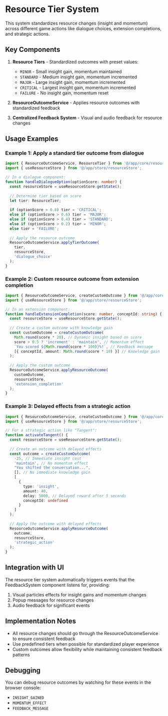 # Resource Tier System

This system standardizes resource changes (insight and momentum) across different game actions like dialogue choices, extension completions, and strategic actions.

## Key Components

1. **Resource Tiers** - Standardized outcomes with preset values:
   - `MINOR` - Small insight gain, momentum maintained
   - `STANDARD` - Medium insight gain, momentum incremented
   - `MAJOR` - Large insight gain, momentum incremented
   - `CRITICAL` - Largest insight gain, momentum incremented
   - `FAILURE` - No insight gain, momentum reset

2. **ResourceOutcomeService** - Applies resource outcomes with standardized feedback

3. **Centralized Feedback System** - Visual and audio feedback for resource changes

## Usage Examples

### Example 1: Apply a standard tier outcome from dialogue

```typescript
import { ResourceOutcomeService, ResourceTier } from '@/app/core/resources/ResourceTierSystem';
import { useResourceStore } from '@/app/store/resourceStore';

// In a dialogue component:
function handleDialogueOption(optionScore: number) {
  const resourceStore = useResourceStore.getState();
  
  // Determine tier based on score
  let tier: ResourceTier;
  
  if (optionScore > 0.8) tier = 'CRITICAL';
  else if (optionScore > 0.6) tier = 'MAJOR';
  else if (optionScore > 0.4) tier = 'STANDARD';
  else if (optionScore > 0.2) tier = 'MINOR';
  else tier = 'FAILURE';
  
  // Apply the resource outcome
  ResourceOutcomeService.applyTierOutcome(
    tier, 
    resourceStore, 
    'dialogue_choice'
  );
}
```

### Example 2: Custom resource outcome from extension completion

```typescript
import { ResourceOutcomeService, createCustomOutcome } from '@/app/core/resources/ResourceTierSystem';
import { useResourceStore } from '@/app/store/resourceStore';

// In an extension component:
function handleExtensionCompletion(score: number, conceptId: string) {
  const resourceStore = useResourceStore.getState();
  
  // Create a custom outcome with knowledge gain
  const customOutcome = createCustomOutcome(
    Math.round(score * 20), // Dynamic insight based on score
    score > 0.5 ? 'increment' : 'maintain', // Momentum effect
    `You scored ${Math.round(score * 100)}%!`, // Feedback message
    [{ conceptId, amount: Math.round(score * 10) }] // Knowledge gain
  );
  
  // Apply the custom outcome
  ResourceOutcomeService.applyResourceOutcome(
    customOutcome,
    resourceStore,
    'extension_completion'
  );
}
```

### Example 3: Delayed effects from a strategic action

```typescript
import { ResourceOutcomeService, createCustomOutcome } from '@/app/core/resources/ResourceTierSystem';
import { useResourceStore } from '@/app/store/resourceStore';

// For a strategic action like "Tangent":
function activateTangent() {
  const resourceStore = useResourceStore.getState();
  
  // Create an outcome with delayed effects
  const outcome = createCustomOutcome(
    -25, // Immediate insight cost
    'maintain', // No momentum effect
    "You shifted the conversation...",
    [], // No immediate knowledge gain
    [
      { 
        type: 'insight', 
        amount: 40, 
        delay: 5000, // Delayed reward after 5 seconds
        conceptId: undefined
      }
    ]
  );
  
  // Apply the outcome with delayed effects
  ResourceOutcomeService.applyResourceOutcome(
    outcome,
    resourceStore,
    'strategic_action'
  );
}
```

## Integration with UI

The resource tier system automatically triggers events that the FeedbackSystem component listens for, providing:

1. Visual particles effects for insight gains and momentum changes
2. Popup messages for resource changes
3. Audio feedback for significant events

## Implementation Notes

- All resource changes should go through the ResourceOutcomeService to ensure consistent feedback
- Use predefined tiers when possible for standardized player experience
- Custom outcomes allow flexibility while maintaining consistent feedback patterns

## Debugging

You can debug resource outcomes by watching for these events in the browser console:

- `INSIGHT_GAINED`
- `MOMENTUM_EFFECT`
- `FEEDBACK_MESSAGE` 